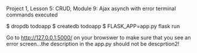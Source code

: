 Project 1, Lesson 5: CRUD, Module 9: Ajax asynch with error
terminal commands executed

$ dropdb todoapp
$ createdb todoapp
$ FLASK_APP=app.py flask run

Go to http://127.0.0.1:5000/ on your browswer to make sure that you see an error screen...the description in the app.py should not be descprtion2!

